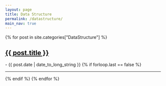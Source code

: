 ```yaml
---
layout: page
title: Data Structure
permalink: /datastructure/
main_nav: true
---
```


{% for post in site.categories["DataStructure"] %}
  <h2>
    <a href="{{ post.url | prepend: site.baseurl }}" style="color:black">{{ post.title }}</a>
  </h2>
  <span class="post-date">- {{ post.date | date_to_long_string }}</span>
  {% if forloop.last == false %}<hr>{% endif %}
{% endfor %}

<!--
{% for category in site.categories %}
  {% capture cat %}{{ category | first }}{% endcapture %}
  <h2 id="{{cat}}">{{ cat | capitalize }}</h2>
  {% for desc in site.descriptions %}
    {% if desc.cat == cat %}
      <p class="desc"> <em> {{ desc.desc }} </em></p>
    {% endif %}
  {% endfor %}
  <ul class="posts-list">
  {% for post in site.categories[cat] %}
    <li>
      <strong>
        <a href="{{ post.url | prepend: site.baseurl }}">{{ post.title }}</a>
      </strong>
      <span class="post-date">- {{ post.date | date_to_long_string }}</span>
    </li>
  {% endfor %}
  </ul>
  {% if forloop.last == false %}<hr>{% endif %}
{% endfor %}
<br> -->